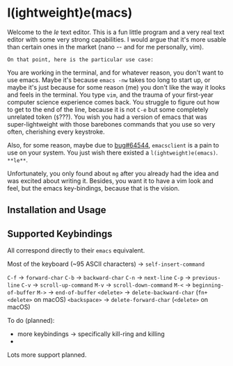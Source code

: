 # l(ightweight)e(macs)

Welcome to the *le* text editor. This is a fun little program and a very real text editor with some very strong capabilities. I would argue that it's more usable than certain ones in the market (nano -- and for me personally, vim).

	On that point, here is the particular use case:

You are working in the terminal, and for whatever reason, you don't want to use emacs. Maybe it's because `emacs -nw` takes too long to start up, or maybe it's just because for some reason (me) you don't like the way it looks and feels in the terminal. You type `vim`, and the trauma of your first-year computer science experience comes back. You struggle to figure out how to get to the end of the line, because it is not `C-e` but some completely unrelated token (`$`???). You wish you had a version of emacs that was super-lightweight with those barebones commands that you use so very often, cherishing every keystroke.

Also, for some reason, maybe due to [bug#64544](https://debbugs.gnu.org/cgi/bugreport.cgi?bug=64544), `emacsclient` is a pain to use on your system. You just wish there existed a `l(ightweight)e(emacs)`. `**le**`.

Unfortunately, you only found about `mg` after you already had the idea and was excited about writing it. Besides, you want it to have a vim look and feel, but the emacs key-bindings, because that is the vision.

## Installation and Usage

## Supported Keybindings

All correspond directly to their `emacs` equivalent.

Most of the keyboard (~95 ASCII characters) -> `self-insert-command`

`C-f` -> `forward-char`
`C-b` -> `backward-char`
`C-n` -> `next-line`
`C-p` -> `previous-line`
`C-v` -> `scroll-up-command`
`M-v` -> `scroll-down-command`
`M-<` -> `beginning-of-buffer`
`M->` -> `end-of-buffer`
`<delete>` -> `delete-backward-char` (`fn+<delete>` on macOS)
`<backspace>` -> `delete-forward-char` (`<delete>` on macOS)

To do (planned):

- more keybindings -> specifically kill-ring and killing
- 
Lots more support planned.